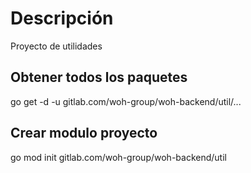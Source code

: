 # Descripción

Proyecto de utilidades

## Obtener todos los paquetes

go get -d -u gitlab.com/woh-group/woh-backend/util/...

## Crear modulo proyecto

go mod init gitlab.com/woh-group/woh-backend/util